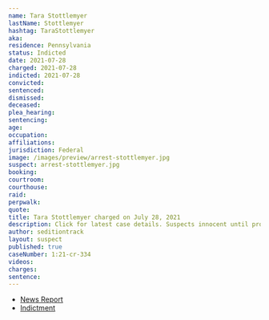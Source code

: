 ```yaml
---
name: Tara Stottlemyer
lastName: Stottlemyer
hashtag: TaraStottlemyer
aka:
residence: Pennsylvania
status: Indicted
date: 2021-07-28
charged: 2021-07-28
indicted: 2021-07-28
convicted:
sentenced:
dismissed:
deceased:
plea_hearing:
sentencing:
age:
occupation:
affiliations:
jurisdiction: Federal
image: /images/preview/arrest-stottlemyer.jpg
suspect: arrest-stottlemyer.jpg
booking:
courtroom:
courthouse:
raid:
perpwalk:
quote:
title: Tara Stottlemyer charged on July 28, 2021
description: Click for latest case details. Suspects innocent until proven guilty.
author: seditiontrack
layout: suspect
published: true
caseNumber: 1:21-cr-334
videos:
charges:
sentence:
---
```

- [News Report](https://www.theintelligencer.net/news/community/2021/09/wife-of-former-wheeling-man-charged-in-capitol-riot-also-arrested/)
- [Indictment](https://www.justice.gov/usao-dc/case-multi-defendant/file/1473431/download)

